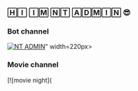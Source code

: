 
### 🄷🄸 🄸🄼 🄽🅃 🄰🄳🄼🄸🄽 😎 

### Bot channel
[![NT ADMIN](https://img.shields.io/badge/Channel-join-<COLOR>.svg)](https://t.me/NT_BOT_CHANNEL)" width=220px></a></p>
### Movie channel 
[![movie night](
